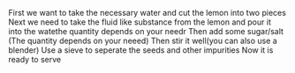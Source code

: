 First we want to take the necessary water and cut the lemon into two pieces
Next we need to take the fluid like substance from the lemon and pour it into the watethe quantity depends on your needr
Then add some sugar/salt (The quantity depends on your neeed)
Then stir it well(you can also use a blender)
Use a sieve to seperate the seeds and other impurities
Now it is ready to serve
